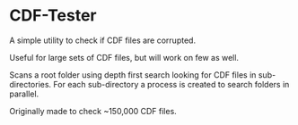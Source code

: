 # CDF-Tester
A simple utility to check if CDF files are corrupted.

Useful for large sets of CDF files, but will work on few as well.

Scans a root folder using depth first search looking for CDF files in sub-directories. For each sub-directory a process is created to search folders in parallel.

Originally made to check ~150,000 CDF files.
